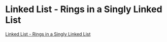 # Linked List - Rings in a Singly Linked List
[Linked List - Rings in a Singly Linked List](https://aiwithcloud.com/2022/09/16/linked_list___rings_in_a_singly_linked_list/)
